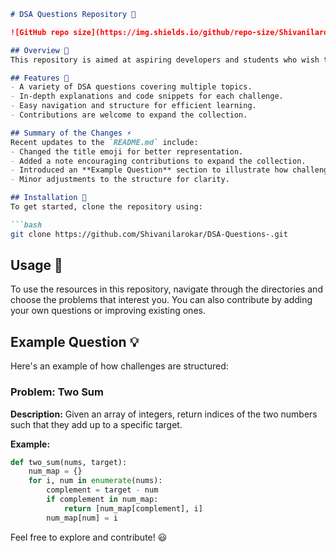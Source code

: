```markdown
# DSA Questions Repository 🤖

![GitHub repo size](https://img.shields.io/github/repo-size/Shivanilarokar/DSA-Questions-) ![GitHub contributors](https://img.shields.io/github/contributors/Shivanilarokar/DSA-Questions-) ![GitHub issues](https://img.shields.io/github/issues/Shivanilarokar/DSA-Questions-)

## Overview 🚀
This repository is aimed at aspiring developers and students who wish to enhance their understanding of data structures and algorithms through hands-on problem-solving.

## Features 🌟
- A variety of DSA questions covering multiple topics.
- In-depth explanations and code snippets for each challenge.
- Easy navigation and structure for efficient learning.
- Contributions are welcome to expand the collection.

## Summary of the Changes ⚡
Recent updates to the `README.md` include:
- Changed the title emoji for better representation.
- Added a note encouraging contributions to expand the collection.
- Introduced an **Example Question** section to illustrate how challenges are structured.
- Minor adjustments to the structure for clarity.

## Installation 🔧
To get started, clone the repository using:

```bash
git clone https://github.com/Shivanilarokar/DSA-Questions-.git
```

## Usage 📖
To use the resources in this repository, navigate through the directories and choose the problems that interest you. You can also contribute by adding your own questions or improving existing ones.

## Example Question 💡
Here's an example of how challenges are structured:

### Problem: Two Sum
**Description:** Given an array of integers, return indices of the two numbers such that they add up to a specific target.

**Example:**
```python
def two_sum(nums, target):
    num_map = {}
    for i, num in enumerate(nums):
        complement = target - num
        if complement in num_map:
            return [num_map[complement], i]
        num_map[num] = i
```

Feel free to explore and contribute! 😃

```